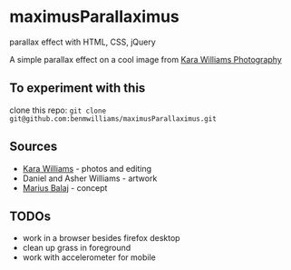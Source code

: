# maximusParallaximus
parallax effect with HTML, CSS, jQuery

A simple parallax effect on a cool image from [Kara Williams Photography](https://www.facebook.com/photosbykara)

## To experiment with this
clone this repo:
`git clone git@github.com:benmwilliams/maximusParallaximus.git`

## Sources
* [Kara Williams](https://www.facebook.com/photosbykara) - photos and editing
* Daniel and Asher Williams - artwork
* [Marius Balaj](http://designmodo.com/apple-tv-effect/) - concept

## TODOs
* work in a browser besides firefox desktop
* clean up grass in foreground
* work with accelerometer for mobile
